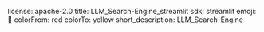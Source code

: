 license: apache-2.0 title: LLM_Search-Engine_streamlit sdk: streamlit emoji: 🚀 colorFrom: red colorTo: yellow short_description: LLM_Search-Engine
